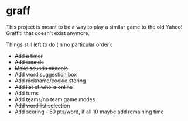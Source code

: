 # graff

This project is meant to be a way to play a similar game to the old Yahoo! Graffiti that doesn't exist anymore.

Things still left to do (in no particular order):
  * ~~Add a timer~~
  * ~~Add sounds~~
  * ~~Make sounds mutable~~
  * Add word suggestion box
  * ~~Add nickname/cookie storing~~
  * ~~Add list of who is online~~
  * Add turns
  * Add teams/no team game modes
  * ~~Add word list selection~~
  * Add scoring - 50 pts/word, if all 10 maybe add remaining time

